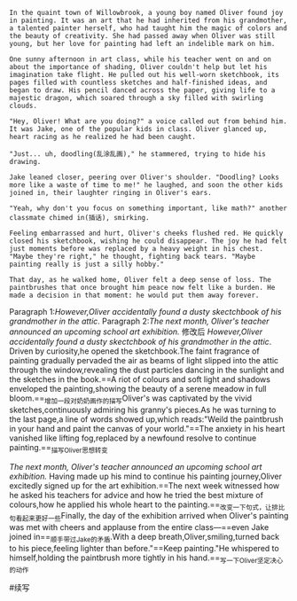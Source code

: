```
In the quaint town of Willowbrook, a young boy named Oliver found joy in painting. It was an art that he had inherited from his grandmother, a talented painter herself, who had taught him the magic of colors and the beauty of creativity. She had passed away when Oliver was still young, but her love for painting had left an indelible mark on him.
 
One sunny afternoon in art class, while his teacher went on and on about the importance of shading, Oliver couldn't help but let his imagination take flight. He pulled out his well-worn sketchbook, its pages filled with countless sketches and half-finished ideas, and began to draw. His pencil danced across the paper, giving life to a majestic dragon, which soared through a sky filled with swirling clouds.
 
"Hey, Oliver! What are you doing?" a voice called out from behind him. It was Jake, one of the popular kids in class. Oliver glanced up, heart racing as he realized he had been caught.
 
"Just... uh, doodling(乱涂乱画)," he stammered, trying to hide his drawing.
 
Jake leaned closer, peering over Oliver's shoulder. "Doodling? Looks more like a waste of time to me!" he laughed, and soon the other kids joined in, their laughter ringing in Oliver's ears.
 
"Yeah, why don't you focus on something important, like math?" another classmate chimed in(插话), smirking.
 
Feeling embarrassed and hurt, Oliver's cheeks flushed red. He quickly closed his sketchbook, wishing he could disappear. The joy he had felt just moments before was replaced by a heavy weight in his chest. "Maybe they're right," he thought, fighting back tears. "Maybe painting really is just a silly hobby."
 
That day, as he walked home, Oliver felt a deep sense of loss. The paintbrushes that once brought him peace now felt like a burden. He made a decision in that moment: he would put them away forever.
```
Paragraph 1:*However,Oliver accidentally found a dusty skectchbook of his grandmother in the attic*.
Paragraph 2:*The next month, Oliver's teacher announced an upcoming school art exhibition.*
修改后
*However,Oliver accidentally found a dusty skectchbook of his grandmother in the attic*. Driven by curiosity,he opened the sketchbook.The faint fragrance of painting gradually pervaded the air as beams of light slipped into the attic through the window,revealing the dust particles dancing in the sunlight and the sketches in the book.==A riot of colours and soft light and shadows enveloped the painting,showing the beauty of a serene meadow in full bloom.==<sub>增加一段对奶奶画作的描写</sub>Oliver's was captivated by the vivid sketches,continuously admiring his granny's pieces.As he was turning to the last page,a line of words showed up,which reads:"Weild the paintbrush in your hand and paint the canvas of your world."==The anxiety in his heart vanished like lifting fog,replaced by a newfound resolve to continue painting.==<sub>描写Oliver思想转变</sub>

*The next month, Oliver's teacher announced an upcoming school art exhibition.* Having made up his mind to continue his painting journey,Oliver excitedly signed up for the art exhibition.==The next week witnessed how he asked his teachers for advice and how he tried the best mixture of colours,how he applied his whole heart to the painting.==<sub>改变一下句式，让排比句看起来更好一些</sub>Finally, the day of the exhibition arrived when Oliver's painting was met with cheers and applause from the entire class—==even Jake joined in==<sub>顺手带过Jake的矛盾</sub>.With a deep breath,Oliver,smiling,turned back to his piece,feeling lighter than before."==Keep painting."He whispered to himself,holding the paintbrush more tightly in his hand.==<sub>写一下Oliver坚定决心的动作</sub>

#续写